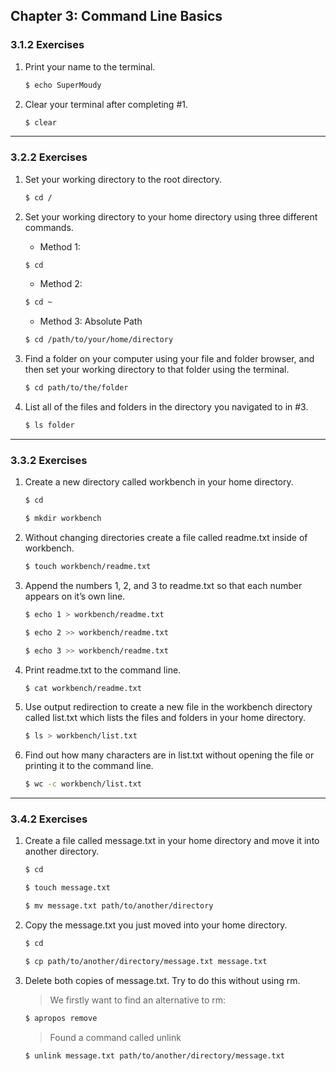 ## Chapter 3: Command Line Basics

### 3.1.2 Exercises

1. Print your name to the terminal.

    ```bash
    $ echo SuperMoudy
    ```

2. Clear your terminal after completing #1.

    ```bash
    $ clear
    ```
---

### 3.2.2 Exercises

1. Set your working directory to the root directory.

    ```bash
    $ cd /
    ```

2. Set your working directory to your home directory using three different commands.

    - Method 1:
    ```bash
    $ cd
    ```

    - Method 2:
    ```bash
    $ cd ~
    ```
    - Method 3: Absolute Path
    ```bash
    $ cd /path/to/your/home/directory
    ```

3. Find a folder on your computer using your file and folder browser, and then set your working directory to that folder using the terminal.

    ```bash
    $ cd path/to/the/folder
    ```

4. List all of the files and folders in the directory you navigated to in #3.

    ```bash
    $ ls folder
    ```
---

### 3.3.2 Exercises

1. Create a new directory called workbench in your home directory.

    ```bash
    $ cd

    $ mkdir workbench
    ```

2. Without changing directories create a file called readme.txt inside of workbench.

    ```bash
    $ touch workbench/readme.txt
    ```

3. Append the numbers 1, 2, and 3 to readme.txt so that each number appears on it’s own line.

    ```bash
    $ echo 1 > workbench/readme.txt

    $ echo 2 >> workbench/readme.txt
    
    $ echo 3 >> workbench/readme.txt
    ```

4. Print readme.txt to the command line.

    ```bash
    $ cat workbench/readme.txt
    ```

5. Use output redirection to create a new file in the workbench directory called list.txt which lists the files and folders in your home directory.

    ```bash
    $ ls > workbench/list.txt
    ```

6. Find out how many characters are in list.txt without opening the file or printing it to the command line.

    ```bash
    $ wc -c workbench/list.txt
    ```
---

### 3.4.2 Exercises

1. Create a file called message.txt in your home directory and move it into another directory.

    ```bash
    $ cd
    
    $ touch message.txt
    
    $ mv message.txt path/to/another/directory
    ```

2. Copy the message.txt you just moved into your home directory.

    ```bash
    $ cd
    
    $ cp path/to/another/directory/message.txt message.txt
    ```

3. Delete both copies of message.txt. Try to do this without using rm.

    > We firstly want to find an alternative to rm:

    ```bash
    $ apropos remove
    ```

    > Found a command called unlink
    
    ```bash
    $ unlink message.txt path/to/another/directory/message.txt
    ```
